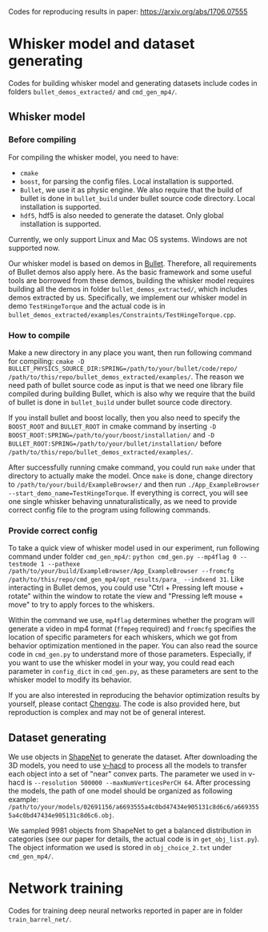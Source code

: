 Codes for reproducing results in paper: https://arxiv.org/abs/1706.07555

# Whisker model and dataset generating

Codes for building whisker model and generating datasets include codes in folders `bullet_demos_extracted/` and `cmd_gen_mp4/`.

## Whisker model

### Before compiling

For compiling the whisker model, you need to have:

- `cmake`
- `boost`, for parsing the config files. Local installation is supported.
- `Bullet`, we use it as physic engine. We also require that the build of bullet is done in `bullet_build` under bullet source code directory. Local installation is supported.
- `hdf5`, hdf5 is also needed to generate the dataset. Only global installation is supported.

Currently, we only support Linux and Mac OS systems. Windows are not supported now.

Our whisker model is based on demos in [Bullet](https://github.com/bulletphysics/bullet3). Therefore, all requirements of Bullet demos also apply here.
As the basic framework and some useful tools are borrowed from these demos, building the whisker model requires building all the demos in folder `bullet_demos_extracted/`, which includes demos extracted by us.
Specifically, we implement our whisker model in demo `TestHingeTorque` and the actual code is in `bullet_demos_extracted/examples/Constraints/TestHingeTorque.cpp`.

### How to compile

Make a new directory in any place you want, then run following command for compiling: `cmake -D BULLET_PHYSICS_SOURCE_DIR:SPRING=/path/to/your/bullet/code/repo/ /path/to/this/repo/bullet_demos_extracted/examples/`. 
The reason we need path of bullet source code as input is that we need one library file compiled during building Bullet, which is also why we require that the build of bullet is done in `bullet_build` under bullet source code directory.

If you install bullet and boost locally, then you also need to specify the `BOOST_ROOT` and `BULLET_ROOT` in cmake command by inserting `-D BOOST_ROOT:SPRING=/path/to/your/boost/installation/` and `-D BULLET_ROOT:SPRING=/path/to/your/bullet/installation/` before `/path/to/this/repo/bullet_demos_extracted/examples/`.

After successfully running cmake command, you could run `make` under that directory to actually make the model.
Once `make` is done, change directory to `/path/to/your/build/ExampleBrowser/` and then run `./App_ExampleBrowser --start_demo_name=TestHingeTorque`. 
If everything is correct, you will see one single whisker behaving unnaturalistically, as we need to provide correct config file to the program using following commands. 

### Provide correct config

To take a quick view of whisker model used in our experiment, run following command under folder `cmd_gen_mp4/`: `python cmd_gen.py --mp4flag 0 --testmode 1 --pathexe /path/to/your/build/ExampleBrowser/App_ExampleBrowser --fromcfg /path/to/this/repo/cmd_gen_mp4/opt_results/para_ --indxend 31`. 
Like interacting in Bullet demos, you could use "Ctrl + Pressing left mouse + rotate" within the window to rotate the view and "Pressing left mouse + move" to try to apply forces to the whiskers.

Within the command we use, `mp4flag` determines whether the program will generate a video in mp4 format (`ffmpeg` required) and `fromcfg` specifies the location of specific parameters for each whiskers, which we got from behavior optimization mentioned in the paper.
You can also read the source code in `cmd_gen.py` to understand more of those parameters. 
Especially, if you want to use the whisker model in your way, you could read each parameter in `config_dict` in `cmd_gen.py`, as these parameters are sent to the whisker model to modify its behavior.

If you are also interested in reproducing the behavior optimization results by yourself, please contact [Chengxu](chengxuz@stanford.edu). The code is also provided here, but reproduction is complex and may not be of general interest.

## Dataset generating

We use objects in [ShapeNet](https://www.shapenet.org/) to generate the dataset.
After downloading the 3D models, you need to use [v-hacd](https://github.com/kmammou/v-hacd) to process all the models to transfer each object into a set of "near" convex parts.
The parameter we used in v-hacd is `--resolution 500000 --maxNumVerticesPerCH 64`.
After processing the models, the path of one model should be organized as following example: `/path/to/your/models/02691156/a6693555a4c0bd47434e905131c8d6c6/a6693555a4c0bd47434e905131c8d6c6.obj`.

We sampled 9981 objects from ShapeNet to get a balanced distribution in categories (see our paper for details, the actual code is in `get_obj_list.py`). 
The object information we used is stored in `obj_choice_2.txt` under `cmd_gen_mp4/`.

# Network training

Codes for training deep neural networks reported in paper are in folder `train_barrel_net/`.
